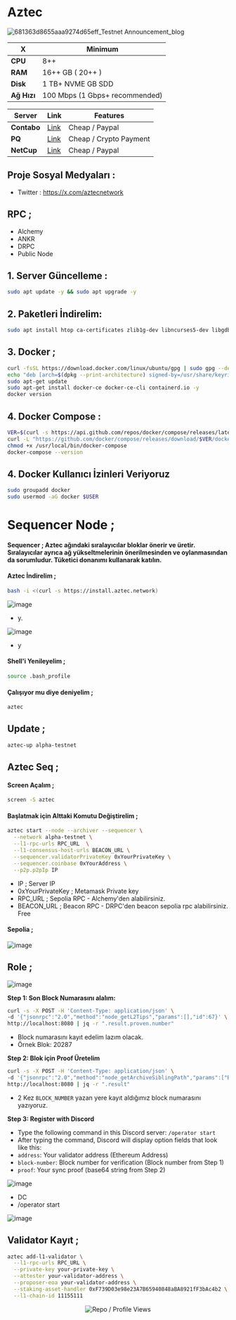 # Aztec

![681363d8655aaa9274d65eff_Testnet Announcement_blog](https://github.com/user-attachments/assets/d2d9a479-5528-486c-abe5-22d9bddb7ee7)

| X        | Minimum              |
|------------------|----------------------------|
| **CPU**          | 8++ |
| **RAM**          | 16++ GB ( 20++ )                    |
| **Disk**      | 1 TB+ NVME GB SDD                   |
| **Ağ Hızı**      | 100 Mbps (1 Gbps+ recommended) |


| Server         | Link              | Features |
|------------------|----------------------------|----------------------------|
| **Contabo**          | [Link](https://www.dpbolvw.net/click-101330552-12454592)                     | Cheap / Paypal  |
| **PQ**      | [Link](https://pq.hosting/?from=627713)                  | Cheap / Crypto Payment |
| **NetCup**          | [Link](https://www.netcup.com/en/?ref=261820) | Cheap / Paypal |

## Proje Sosyal Medyaları : 
- Twitter : https://x.com/aztecnetwork

## RPC ; 

- Alchemy
- ANKR
- DRPC
- Public Node

## 1. Server Güncelleme : 

```bash
sudo apt update -y && sudo apt upgrade -y
```
## 2. Paketleri İndirelim:

```bash
sudo apt install htop ca-certificates zlib1g-dev libncurses5-dev libgdbm-dev libnss3-dev tmux iptables curl nvme-cli git wget make jq libleveldb-dev build-essential pkg-config ncdu tar clang bsdmainutils lsb-release libssl-dev libreadline-dev libffi-dev jq gcc screen file unzip lz4 -y
```

## 3. Docker ; 

```bash
curl -fsSL https://download.docker.com/linux/ubuntu/gpg | sudo gpg --dearmor -o /usr/share/keyrings/docker-archive-keyring.gpg
echo "deb [arch=$(dpkg --print-architecture) signed-by=/usr/share/keyrings/docker-archive-keyring.gpg] https://download.docker.com/linux/ubuntu $(lsb_release -cs) stable" | sudo tee /etc/apt/sources.list.d/docker.list > /dev/null
sudo apt-get update
sudo apt-get install docker-ce docker-ce-cli containerd.io -y
docker version
```

## 4. Docker Compose : 

```bash
VER=$(curl -s https://api.github.com/repos/docker/compose/releases/latest | grep tag_name | cut -d '"' -f 4)
curl -L "https://github.com/docker/compose/releases/download/$VER/docker-compose-$(uname -s)-$(uname -m)" -o /usr/local/bin/docker-compose
chmod +x /usr/local/bin/docker-compose
docker-compose --version
```

## 4. Docker Kullanıcı İzinleri Veriyoruz

```bash
sudo groupadd docker
sudo usermod -aG docker $USER
```


# Sequencer Node ; 

#### Sequencer ; Aztec ağındaki sıralayıcılar bloklar önerir ve üretir. Sıralayıcılar ayrıca ağ yükseltmelerinin önerilmesinden ve oylanmasından da sorumludur. Tüketici donanımı kullanarak katılın.

#### Aztec İndirelim ; 

```bash
bash -i <(curl -s https://install.aztec.network)
```

![image](https://github.com/user-attachments/assets/23b39122-7e2f-4618-9d5f-2645d4f8b2bd)

- y.

![image](https://github.com/user-attachments/assets/9c3e6e45-286a-45b6-bb41-65c91822ad3e)

- y

#### Shell'i Yenileyelim ; 

```bash
source .bash_profile
```

#### Çalışıyor mu diye deniyelim ; 
```bash
aztec
```
## Update ; 

```bash
aztec-up alpha-testnet
```
## Aztec Seq ; 

#### Screen Açalım ; 

```bash
screen -S aztec
```

#### Başlatmak için Alttaki Komutu Değiştirelim ;


```bash
aztec start --node --archiver --sequencer \
  --network alpha-testnet \
  --l1-rpc-urls RPC_URL  \
  --l1-consensus-host-urls BEACON_URL \
  --sequencer.validatorPrivateKey 0xYourPrivateKey \
  --sequencer.coinbase 0xYourAddress \
  --p2p.p2pIp IP
```

- IP ; Server IP
- 0xYourPrivateKey ; Metamask Private key
- RPC_URL ; Sepolia RPC - Alchemy'den alabilirsiniz.
- BEACON_URL ; Beacon RPC - DRPC'den beacon sepolia rpc alabilirsiniz. Free

#### Sepolia ; 

![image](https://github.com/user-attachments/assets/2700bb9d-5f38-4548-82ee-49e8045e46bc)


## Role ; 

![image](https://github.com/user-attachments/assets/b16a0561-b81d-4fd4-ad03-8e4e296cba5a)


**Step 1: Son Block Numarasını alalım:**
```bash
curl -s -X POST -H 'Content-Type: application/json' \
-d '{"jsonrpc":"2.0","method":"node_getL2Tips","params":[],"id":67}' \
http://localhost:8080 | jq -r ".result.proven.number"
```
* Block numarasını kayıt edelim lazım olacak.
* Örnek Blok: 20287

**Step 2: Blok için Proof Üretelim**
```bash
curl -s -X POST -H 'Content-Type: application/json' \
-d '{"jsonrpc":"2.0","method":"node_getArchiveSiblingPath","params":["BLOCK_NUMBER","BLOCK_NUMBER"],"id":67}' \
http://localhost:8080 | jq -r ".result"
```
* 2 Kez `BLOCK_NUMBER` yazan yere kayıt aldığımız block numarasını yazıyoruz.

**Step 3: Register with Discord**
* Type the following command in this Discord server: `/operator start`
* After typing the command, Discord will display option fields that look like this:
* `address`:            Your validator address (Ethereum Address)
* `block-number`:      Block number for verification (Block number from Step 1)
* `proof`:             Your sync proof (base64 string from Step 2)

![image](https://github.com/user-attachments/assets/16af82f7-f5d9-4829-9cf1-1cb1f4920fb6)

- DC 
- /operator start 

![image](https://github.com/user-attachments/assets/857c7722-7d46-4406-a027-f87f444aad60)


## Validator Kayıt  ; 

```bash
aztec add-l1-validator \
  --l1-rpc-urls RPC_URL \
  --private-key your-private-key \
  --attester your-validator-address \
  --proposer-eoa your-validator-address \
  --staking-asset-handler 0xF739D03e98e23A7B65940848aBA8921fF3bAc4b2 \
  --l1-chain-id 11155111
```
<p align="center">
  <img src="https://komarev.com/ghpvc/?username=FurkanL0&style=flat-square&color=red&label=Profile+Views+/+Repo+Views+" alt="Repo / Profile Views" />
</p>
